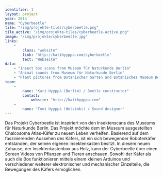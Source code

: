 ```yaml
---
identifier: 1
layout: project
year: 2014
name: "Cyberbeetle"
tile: "/img/projekte-tiles/cyberbeetle.png"
tile_active: "/img/projekte-tiles/cyberbeetle-active.png"
image: "/img/projekte/cyberbeetle.jpg"
links:
    -
        class: "website"
        link: "http://katihyyppa.com/cyberbeetle"
        text: "Webseite"
data:
    - "Insect box scans from Museum für Naturkunde Berlin"
    - "Animal sounds from Museum für Naturkunde Berlin"
    - "Plant pictures from Botanischer Garten and Botanisches Museum Berlin-Dahlem"
team:
    -
        name: "Kati Hyyppä (Berlin) / Beetle constructor"
        contact:
            website: "http://katihyyppa.com"
    -
        name: "Tomi Hyyppä (Helsinki) / Sound designer"
---
```

Das Projekt Cyberbeetle ist inspiriert von den Insektenscans des Museums für Naturkunde Berlin. Das Projekt möchte dem
im Museum ausgestellten Chalcosoma Atlas-Käfer zu neuem Leben verhelfen. Basierend auf dem faszinierenden Aussehen des
Käfers, ist ein sich bewegender Roboterkäfer entstanden, der seinen eigenen Insektenkasten besitzt. In diesem neuen
Zuhause, der Insektenkastenbox aus Holz, kann der Cyberbeetle über einen Screen Videos von Pflanzen und Tieren anschauen.
Sowohl der Käfer als auch die Box funktionieren mittels einem kleinen Arduinos und verschiedener weiterer elektronischer
und mechanischer Einzelteile, die Bewegungen des Käfers ermöglichen.